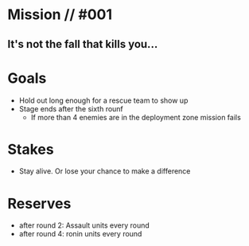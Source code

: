 # Mission // #001
## It's not the fall that kills you...
# Goals
- Hold out long enough for a rescue team to show up
- Stage ends after the sixth rounf
  - If more than 4 enemies are in the deployment zone mission fails

# Stakes
- Stay alive. Or lose your chance to make a difference
# Reserves
- after round 2: Assault units every round
- after round 4: ronin units every round

